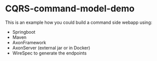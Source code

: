 # CQRS-command-model-demo

This is an example how you could build a command side webapp using:

  - Springboot
  - Maven
  - AxonFramework
  - AxonServer (external jar or in Docker)
  - WireSpec to generate the endpoints

